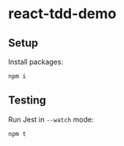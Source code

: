 # react-tdd-demo

## Setup
Install packages:
```
npm i
```

## Testing
Run Jest in `--watch` mode:
```
npm t
```
